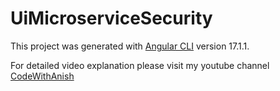 # UiMicroserviceSecurity

This project was generated with [Angular CLI](https://github.com/angular/angular-cli) version 17.1.1.

For detailed video explanation please visit my youtube channel [CodeWithAnish](https://www.youtube.com/playlist?list=PLNgvVoEXcesuKEcY3f_wxE8gJ8O2_HH6d)
